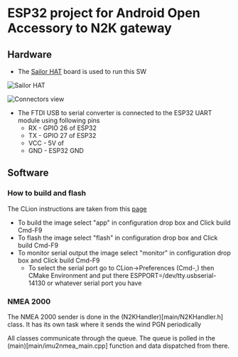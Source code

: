 # ESP32 project for Android Open Accessory to N2K gateway

## Hardware 

* The [Sailor HAT](https://docs.hatlabs.fi/sh-esp32/) board is used to run this SW

![Sailor HAT](doc/sh-esp32_r2.0.0_top_render.jpg)

![Connectors view](doc/pcb.jpeg)

* The FTDI USB to serial converter is connected to the ESP32 UART module using following pins
  * RX - GPIO 26 of ESP32
  * TX - GPIO 27 of ESP32
  * VCC - 5V of 
  * GND - ESP32 GND

## Software

### How to build and flash
The CLion instructions are taken from this [page](https://www.jetbrains.com/help/clion/esp-idf.html)
* To build the image select "app" in configuration drop box and Click build  Cmd-F9
* To flash the image select "flash" in configuration drop box and Click build  Cmd-F9
* To monitor serial output the image select "monitor" in configuration drop box and Click build  Cmd-F9
   * To select the serial port go to CLion->Preferences (Cmd-,) then CMake Environment and put there ESPPORT=/dev/tty.usbserial-14130 or whatever serial port you have

### NMEA 2000
  The NMEA 2000 sender is done in the (N2KHandler)[main/N2KHandler.h] class. It has its own task where it sends the wind PGN periodically

All classes communicate through the queue. The queue is polled in the (main)[main/imu2nmea_main.cpp] function and data dispatched from there. 
